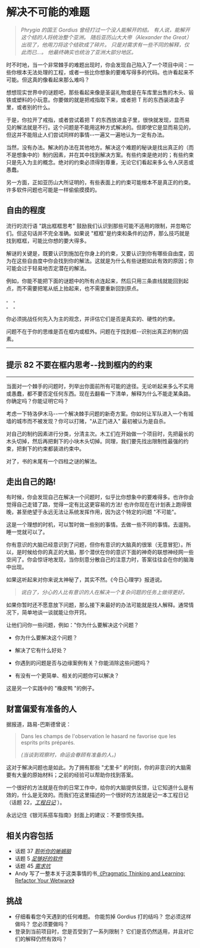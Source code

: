 # 解决不可能的难题
<!-- 2020.04.24 -->

> _Phrygia 的国王 Gordius 曾经打过一个没人能解开的结。 有人说，能解开这个结的人将统治整个亚洲。 随后亚历山大大帝（Alexander the Great）出现了，他用刀将这个结砍成了碎片。 只是对需求有一些不同的解释，仅此而已...。 他最终确实也统治了亚洲大部分地区。_

时不时地，当一个非常棘手的难题出现时，你会发现自己陷入了一个项目中间：一些你根本无法处理的工程，或者一些比你想象的要难写得多的代码。也许看起来不可能。但这真的像看起来那么难吗？

想想现实世界中的谜题吧，那些看起来像是圣诞礼物或是在车库里出售的木头、锻铁或塑料的小玩意。你要做的就是把戒指取下来，或者把 T 形的东西装进盒子里，或者别的什么。

于是，你拉开了戒指，或者尝试着把 T 的东西放进盒子里，很快就发现，显而易见的解法就是不行。这个问题是不能用这种方式解决的。但即使它是显而易见的，但这并不能阻止人们尝试同样的事情--一遍又一遍地认为一定有办法。

当然，没有办法。解决的办法在其他地方。解决这个难题的秘诀是找出真正的（而不是想象中的）制约因素，并在其中找到解决方案。有些约束是绝对的；有些约束只是先入为主的概念。绝对的约束必须得到尊重，无论它们看起来多么令人厌恶或愚蠢。

另一方面，正如亚历山大所证明的，有些表面上的约束可能根本不是真正的约束。许多软件问题也可能是一样偷偷摸摸的。

## 自由的程度
流行的流行语 "跳出框框思考" 鼓励我们认识到那些可能不适用的限制，并忽略它们。但这句话并不完全准确。如果说 "框框"是约束和条件的边界，那么技巧就是找到框框，可能比你想的要大得多。

解谜的关键是，既要认识到施加在你身上的约束，又要认识到你有哪些自由度，因为在这些自由度中你会找到你的解法。这就是为什么有些谜题如此有效的原因；你可能会过于轻易地否定潜在的解法。

例如，你能不能把下面的谜题中的所有点连起来，然后只用三条直线就能回到起点，而不需要把笔从纸上抬起来，也不需要重新回到原点。

    。 。
    。 。

你必须挑战任何先入为主的观念，并评估它们是否是真实的、硬性的约束。

问题不在于你的思维是否在框内或框外。问题在于找到框--识别出真正的制约因素。

---
## 提示 82 不要在框内思考--找到框内的约束
---

当面对一个棘手的问题时，列举出你面前所有可能的途径。无论听起来多么不实用或愚蠢，都不要否定任何东西。现在去翻看一下清单，解释为什么不能走某条路。你确定吗？你能证明它吗？

考虑一下特洛伊木马--一个解决棘手问题的新奇方案。你如何让军队进入一个有城墙的城市而不被发现？你可以打赌，"从正门进入" 最初被认为是自杀。

对自己的制约因素进行分类，分清主次。木工们在开始做一个项目时，先把最长的木头切掉，然后再把剩下的小块木头切掉。同理，我们要先找出限制性最强的约束，把剩下的约束都装进约束中。

对了，书的末尾有一个四柱之谜的解法。

## 走出自己的路!
有时候，你会发现自己在解决一个问题时，似乎比你想象中的要难得多。也许你会觉得自己走错了路，觉得一定有比这更容易的方法! 也许你现在在计划表上跑得很晚，甚至绝望于永远无法让系统发挥作用，因为这个特定的问题 "不可能"。

这是一个理想的时机，可以暂时做一些别的事情。去做一些不同的事情。去遛狗。睡一觉就可以了。

你有意识的大脑已经意识到了问题，但你有意识的大脑真的很笨（无意冒犯）。所以，是时候给你的真正的大脑，那个潜伏在你的意识下面的神奇的联想神经网一些空间了。你会惊讶地发现，当你刻意分散自己的注意力时，答案往往会在你的脑海中出现。

如果这听起来对你来说太神秘了，其实不然。《今日心理学》报道说。

> _说白了，分心的人比有意识的人在解决一个复杂问题的任务上做得更好。_

如果你暂时还不愿意放下问题，那么接下来最好的办法可能就是找人解释。通常情况下，简单地谈一谈就能让你开窍。

让他们问你一些问题，例如："你为什么要解决这个问题？

- 你为什么要解决这个问题？

- 解决了它有什么好处？

- 你遇到的问题是否与边缘案例有关？你能消除这些问题吗？

- 有没有一个更简单、相关的问题你可以解决？

这是另一个实践中的 "橡皮鸭 "的例子。

## 财富偏爱有准备的人
据报道，路易-巴斯德曾说：

> Dans les champs de l'observation le hasard ne favorise que les esprits prits préparés.
>
> _(当谈到观察时，命运会眷顾有准备的人。)_

这对于解决问题也是如此。为了拥有那些 "尤里卡" 的时刻，你的非意识的大脑需要有大量的原始材料；之前的经验可以帮助你找到答案。

一个很好的方法就是在你的日常工作中，给你的大脑提供反馈，让它知道什么是有效的，什么是无效的。而我们在这里描述的一个很好的方法就是记一本工程日记（话题 22，[_工程日记_](../Chapter3/工程日记.md) ）。

永远记住《银河系搭车指南》封面上的建议：不要惊慌失措。

## 相关内容包括
- 话题 37 [_聆听你的蜥蜴脑_](../Chapter7/聆听你的蜥蜴脑.md)
- 话题 5  [_足够好的软件_](../Chapter1/足够好的软件.md)
- 话题 45 [_需求坑_](./需求坑.md)
- Andy 写了一整本关于这类事情的书[《Pragmatic Thinking and Learning: Refactor Your Wetware》](https://pragprog.com/book/ahptl/pragmatic-thinking-and-learning)

## 挑战
- 仔细看看您今天遇到的任何难题。 你能剪掉 Gordius 打的结吗？ 您必须这样做吗？ 您必须要做吗？
- 登录到当前项目时，您是否受到了一系列限制？ 它们是否仍然适用，并且对它们的解释仍然有效吗？
